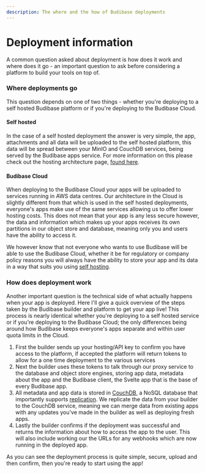 ```yaml
---
description: The where and the how of Budibase deployments
---
```


# Deployment information

A common question asked about deployment is how does it work and where does it go - an important question to ask before considering a platform to build your tools on top of.

### Where deployments go

This question depends on one of two things - whether you're deploying to a self hosted Budibase platform or if you're deploying to the Budibase Cloud.

#### Self hosted

In the case of a self hosted deployment the answer is very simple, the app, attachments and all data will be uploaded to the self hosted platform, this data will be spread between your MinIO and CouchDB services, being served by the Budibase apps service. For more information on this please check out the hosting architecture page, [found here](../integrations/budibase-architecture.md).

#### Budibase Cloud

When deploying to the Budibase Cloud your apps will be uploaded to services running in AWS data centres. Our architecture in the Cloud is slightly different from that which is used in the self hosted deployments, everyone's apps make use of the same services allowing us to offer lower hosting costs. This does not mean that your app is any less secure however, the data and information which makes up your apps receives its own partitions in our object store and database, meaning only you and users have the ability to access it.

We however know that not everyone who wants to use Budibase will be able to use the Budibase Cloud, whether it be for regulatory or company policy reasons you will always have the ability to store your app and its data in a way that suits you using [self hosting](../self-hosting/introduction-to-self-hosting.md).

### How does deployment work

Another important question is the technical side of what actually happens when your app is deployed. Here I'll give a quick overview of the steps taken by the Budibase builder and platform to get your app live! This process is nearly identical whether you're deploying to a self hosted service or if you're deploying to the Budibase Cloud; the only differences being around how Budibase keeps everyone's apps separate and within user quota limits in the Cloud.

1. First the builder sends up your hosting/API key to confirm you have access to the platform, if accepted the platform will return tokens to allow for a one time deployment to the various services
2. Next the builder uses these tokens to talk through our proxy service to the database and object store engines, storing app data, metadata about the app and the Budibase client, the Svelte app that is the base of every Budibase app.
3. All metadata and app data is stored in [CouchDB](https://couchdb.apache.org/), a NoSQL database that importantly supports [replication](https://docs.couchdb.org/en/stable/replication/protocol.html). We replicate the data from your builder to the CouchDB service, meaning we can merge data from existing apps with any updates you've made in the builder as well as deploying fresh apps.
4. Lastly the builder confirms if the deployment was successful and returns the information about how to access the app to the user. This will also include working our the URLs for any webhooks which are now running in the deployed app.

As you can see the deployment process is quite simple, secure, upload and then confirm, then you're ready to start using the app!

